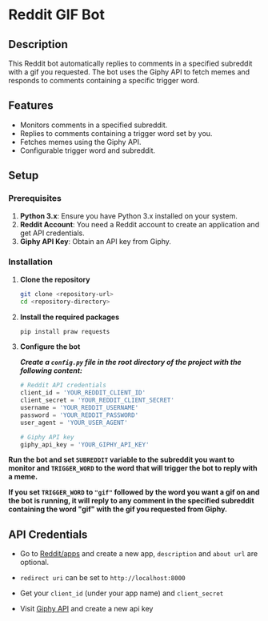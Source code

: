 # Reddit GIF Bot

## Description

This Reddit bot automatically replies to comments in a specified subreddit with a gif you requested. The bot uses the Giphy API to fetch memes and responds to comments containing a specific trigger word.

## Features

- Monitors comments in a specified subreddit.
- Replies to comments containing a trigger word set by you.
- Fetches memes using the Giphy API.
- Configurable trigger word and subreddit.

## Setup

### Prerequisites

1. **Python 3.x**: Ensure you have Python 3.x installed on your system.
2. **Reddit Account**: You need a Reddit account to create an application and get API credentials.
3. **Giphy API Key**: Obtain an API key from Giphy.

### Installation

1. **Clone the repository**

   ```bash
   git clone <repository-url>
   cd <repository-directory>

2. **Install the required packages**

    ```bash
    pip install praw requests

3. **Configure the bot**

   ***Create a `config.py` file in the root directory of the project with the following content:***

    ```python
    # Reddit API credentials
    client_id = 'YOUR_REDDIT_CLIENT_ID'
    client_secret = 'YOUR_REDDIT_CLIENT_SECRET'
    username = 'YOUR_REDDIT_USERNAME'
    password = 'YOUR_REDDIT_PASSWORD'
    user_agent = 'YOUR_USER_AGENT'
    
    # Giphy API key
    giphy_api_key = 'YOUR_GIPHY_API_KEY'

**Run the bot and set `SUBREDDIT` variable to the subreddit you want to monitor and `TRIGGER_WORD` to the word that will trigger the bot to reply with a meme.**

**If you set `TRIGGER_WORD` to `"gif"` followed by the word you want a gif on and the bot is running, it will reply to any comment in the specified subreddit containing the word "gif" with the gif you requested from Giphy.**


## API Credentials 

- Go to [Reddit/apps](https://www.reddit.com/prefs/apps)  and create a new app, `description` and `about url` are optional.

- `redirect uri`  can be set to `http://localhost:8000`

- Get your `client_id` (under your app name) and `client_secret`

- Visit [Giphy API](https://developers.giphy.com/dashboard) and create a new api key

   
